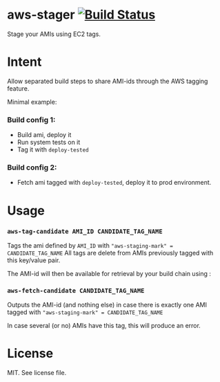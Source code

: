aws-stager [![Build Status](https://travis-ci.org/ImmobilienScout24/aws-stager.svg?branch=master)](https://travis-ci.org/ImmobilienScout24/aws-stager)
==========

Stage your AMIs using EC2 tags.


Intent
======
Allow separated build steps to share AMI-ids through the AWS tagging feature.

Minimal example:

### Build config 1:

* Build ami, deploy it
* Run system tests on it
* Tag it with `deploy-tested`

### Build config 2:

* Fetch ami tagged with `deploy-tested`, deploy it to prod environment.


Usage
=====


### `aws-tag-candidate AMI_ID CANDIDATE_TAG_NAME`


Tags the ami defined by `AMI_ID` with 
`"aws-staging-mark" = CANDIDATE_TAG_NAME`
All tags are delete from AMIs previously tagged with this key/value pair.


The AMI-id will then be available for retrieval by your build chain using :

### `aws-fetch-candidate CANDIDATE_TAG_NAME`

Outputs the AMI-id (and nothing else) in case there is exactly one AMI
tagged with 
`"aws-staging-mark" = CANDIDATE_TAG_NAME`

In case several (or no) AMIs have this tag, this will produce an error.


License
=======
MIT. See license file.
